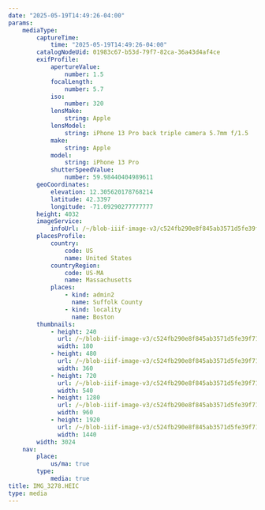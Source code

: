 ```yaml
---
date: "2025-05-19T14:49:26-04:00"
params:
    mediaType:
        captureTime:
            time: "2025-05-19T14:49:26-04:00"
        catalogNodeUid: 01983c67-b53d-79f7-82ca-36a43d4af4ce
        exifProfile:
            apertureValue:
                number: 1.5
            focalLength:
                number: 5.7
            iso:
                number: 320
            lensMake:
                string: Apple
            lensModel:
                string: iPhone 13 Pro back triple camera 5.7mm f/1.5
            make:
                string: Apple
            model:
                string: iPhone 13 Pro
            shutterSpeedValue:
                number: 59.98440404989611
        geoCoordinates:
            elevation: 12.305620178768214
            latitude: 42.3397
            longitude: -71.09290277777777
        height: 4032
        imageService:
            infoUrl: /~/blob-iiif-image-v3/c524fb290e8f845ab3571d5fe39f71c52ade422645ae113382f3a8fb45a1b660/info.json
        placesProfile:
            country:
                code: US
                name: United States
            countryRegion:
                code: US-MA
                name: Massachusetts
            places:
                - kind: admin2
                  name: Suffolk County
                - kind: locality
                  name: Boston
        thumbnails:
            - height: 240
              url: /~/blob-iiif-image-v3/c524fb290e8f845ab3571d5fe39f71c52ade422645ae113382f3a8fb45a1b660/full/180%2C240/0/default.jpg
              width: 180
            - height: 480
              url: /~/blob-iiif-image-v3/c524fb290e8f845ab3571d5fe39f71c52ade422645ae113382f3a8fb45a1b660/full/360%2C480/0/default.jpg
              width: 360
            - height: 720
              url: /~/blob-iiif-image-v3/c524fb290e8f845ab3571d5fe39f71c52ade422645ae113382f3a8fb45a1b660/full/540%2C720/0/default.jpg
              width: 540
            - height: 1280
              url: /~/blob-iiif-image-v3/c524fb290e8f845ab3571d5fe39f71c52ade422645ae113382f3a8fb45a1b660/full/960%2C1280/0/default.jpg
              width: 960
            - height: 1920
              url: /~/blob-iiif-image-v3/c524fb290e8f845ab3571d5fe39f71c52ade422645ae113382f3a8fb45a1b660/full/1440%2C1920/0/default.jpg
              width: 1440
        width: 3024
    nav:
        place:
            us/ma: true
        type:
            media: true
title: IMG_3278.HEIC
type: media
---
```

